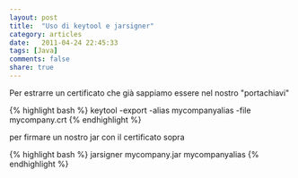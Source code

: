 ```yaml
---
layout: post
title:  "Uso di keytool e jarsigner"
category: articles
date:   2011-04-24 22:45:33
tags: [Java]
comments: false
share: true
---
```


Per estrarre un certificato che già sappiamo essere nel nostro "portachiavi"

{% highlight bash %} 
keytool -export -alias mycompanyalias -file mycompany.crt
{% endhighlight %}

per firmare un nostro jar con il certificato sopra

{% highlight bash %} 
jarsigner mycompany.jar mycompanyalias
{% endhighlight %}
